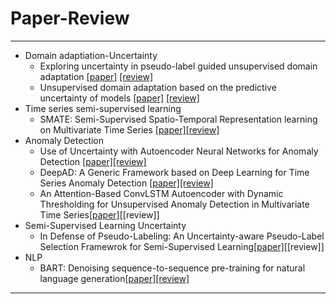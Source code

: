 # Paper-Review
---

- Domain adaptiation-Uncertainty 
    - Exploring uncertainty in pseudo-label guided unsupervised domain adaptation [[paper]](https://www.sciencedirect.com/science/article/pii/S0031320319302997) [[review]](https://github.com/junginkim23/Paper-Review/blob/master/JungminLee/Reviews/%5B2019%5D%20Exploring%20uncertainty%20in%20pseudo-label%20guided%20unsupervised%20domain%20adaptation.pdf)
    - Unsupervised domain adaptation based on the predictive uncertainty of models [[paper]](https://arxiv.org/abs/2211.08866) [[review]](https://github.com/junginkim23/Paper-Review/blob/master/JungminLee/Reviews/%5B2022%5D%20Unsupervised%20domain%20adaptation%20based%20on%20the%20predictive%20uncertainty%20of%20models.pdf)
- Time series semi-supervised learning 
    - SMATE: Semi-Supervised Spatio-Temporal Representation learning on Multivariate Time Series [[paper]](https://ieeexplore.ieee.org/abstract/document/9679137)[[review]](https://github.com/junginkim23/Paper-Review/blob/master/JungminLee/Reviews/%5B2021%5D%20SMATE.pdf)
- Anomaly Detection
    - Use of Uncertainty with Autoencoder Neural Networks for Anomaly Detection [[paper]](https://hal.science/hal-03233919)[[review]](https://github.com/junginkim23/Paper-Review/blob/master/JungminLee/Reviews/%5B2021%5D%20Use%20of%20Uncertainty%20with%20Autoencoder%20Neural%20Networks%20for%20Anomaly%20Detection.pdf)
    - DeepAD: A Generic Framework based on Deep Learning for Time Series Anomaly Detection [[paper]](https://link.springer.com/chapter/10.1007/978-3-319-93034-3_46)[[review]](https://github.com/junginkim23/Paper-Review/blob/master/JungminLee/Reviews/%5B2018%5D%20DeepAD.pdf)
    - An Attention-Based ConvLSTM Autoencoder with Dynamic Thresholding for Unsupervised Anomaly Detection in Multivariate Time Series[[paper]](https://arxiv.org/abs/2201.09172)[[review]]
- Semi-Supervised Learning Uncertainty
    - In Defense of Pseudo-Labeling: An Uncertainty-aware Pseudo-Label Selection Framewrok for Semi-Supervised Learning[[paper]](https://arxiv.org/abs/2101.06329)[[review]]
- NLP
    - BART: Denoising sequence-to-sequence pre-training for natural language generation[[paper]](https://arxiv.org/abs/1910.13461)[[review]](https://github.com/junginkim23/Paper-Review/blob/master/JungminLee/Reviews/%5B2019%5D%20BART.pdf)  
---
